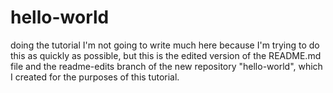# hello-world
doing the tutorial
I'm not going to write much here because I'm trying to do this as quickly as possible, but this is the edited version of the README.md file and the readme-edits branch of the new repository "hello-world", which I created for the purposes of this tutorial.
